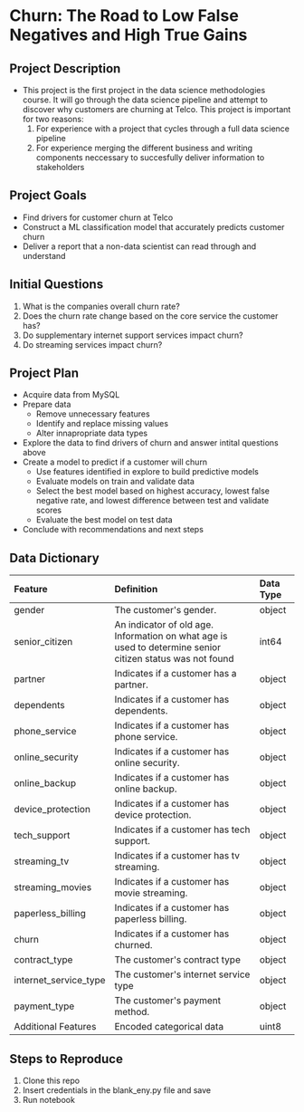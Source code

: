 # Churn: The Road to Low False Negatives and High True Gains

## Project Description
- This project is the first project in the data science methodologies course. It will go through the data science pipeline and attempt to discover why customers are churning at Telco. This project is important for two reasons:
  1. For experience with a project that cycles through a full data science pipeline
  2. For experience merging the different business and writing components neccessary to succesfully deliver information to stakeholders

## Project Goals
- Find drivers for customer churn at Telco
- Construct a ML classification model that accurately predicts customer churn
- Deliver a report that a non-data scientist can read through and understand 

## Initial Questions
1. What is the companies overall churn rate?
2. Does the churn rate change based on the core service the customer has?
3. Do supplementary internet support services impact churn?
4. Do streaming services impact churn?

## Project Plan
- Acquire data from MySQL
- Prepare data
  - Remove unnecessary features
  - Identify and replace missing values
  - Alter innapropriate data types
- Explore the data to find drivers of churn and answer intital questions above
- Create a model to predict if a customer will churn
  - Use features identified in explore to build predictive models
  - Evaluate models on train and validate data
  - Select the best model based on highest accuracy, lowest false negative rate, and lowest difference between test and validate scores
  - Evaluate the best model on test data
- Conclude with recommendations and next steps

## Data Dictionary
| Feature | Definition | Data Type |
|:--------|:-----------|:----------|
| gender | The customer's gender. | object |
| senior_citizen | An indicator of old age. Information on what age is used to determine senior citizen status was not found | int64 |
| partner | Indicates if a customer has a partner. | object |
| dependents | Indicates if a customer has dependents. | object |
| phone_service | Indicates if a customer has phone service. | object |
| online_security | Indicates if a customer has online security.| object |
| online_backup | Indicates if a customer has online backup. | object |
| device_protection | Indicates if a customer has device protection. | object |
| tech_support | Indicates if a customer has tech support. | object |
| streaming_tv | Indicates if a customer has tv streaming. | object |
| streaming_movies | Indicates if a customer has movie streaming. | object |
| paperless_billing | Indicates if a customer has paperless billing. | object |
| churn | Indicates if a customer has churned. | object |
| contract_type | The customer's contract type| object |
| internet_service_type | The customer's internet service type| object |
| payment_type | The customer's payment method.| object |
|Additional Features|Encoded categorical data| uint8 |

## Steps to Reproduce
1. Clone this repo
2. Insert credentials in the blank_eny.py file and save
3. Run notebook
